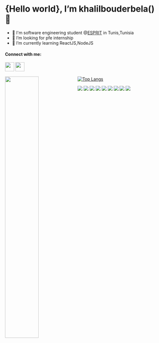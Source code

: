 # {Hello world}, I’m khalilbouderbela()👋
- 🔭 I'm software engineering student @[ESPRIT](https://esprit.tn/) in Tunis,Tunisia
- 👯 I’m looking for pfe internship
- 🌱 I’m currently learning ReactJS,NodeJS 

 #### Connect with me:
  <p align="left"> 
  <img src="https://img.icons8.com/ios-filled/50/000000/linkedin.png"/ height="30" width="30"/>
  <img src="https://img.icons8.com/ios-filled/50/000000/instagram-new.png"/ height="30" width="30"/>
  </p>
  <img align="left" width="47%" src="https://github-readme-stats.vercel.app/api?username=khalilbouderbela&show_icons=true&theme=radical"/>

[![Top Langs](https://github-readme-stats.vercel.app/api/top-langs/?username=kamranahmedse&layout=compact)](https://github.com/anuraghazra/github-readme-stats)
 <p align="left"> 
  <img src="https://img.icons8.com/color/48/000000/javascript--v1.png"/>
  <img src="https://img.icons8.com/ios/50/4a90e2/react-native--v1.png"/>
  <img src="https://img.icons8.com/color/48/000000/html-5--v1.png"/>
  <img src="https://img.icons8.com/color/50/000000/css3.png"/>
  <img src="https://img.icons8.com/color/50/000000/bootstrap.png"/>
  <img src="https://img.icons8.com/color/48/4a90e2/java-coffee-cup-logo--v1.png"/>
  <img src="https://img.icons8.com/color/48/000000/c-plus-plus-logo.png"/>
  <img src="https://img.icons8.com/ios-filled/50/26e07f/mysql.png"/>
  <img src="https://img.icons8.com/color/48/fa314a/mongodb.png"/>
</p>
<!---
khalilbouderbela/khalilbouderbela is a ✨ special ✨ repository because its `README.md` (this file) appears on your GitHub profile.
You can click the Preview link to take a look at your changes.
--->
